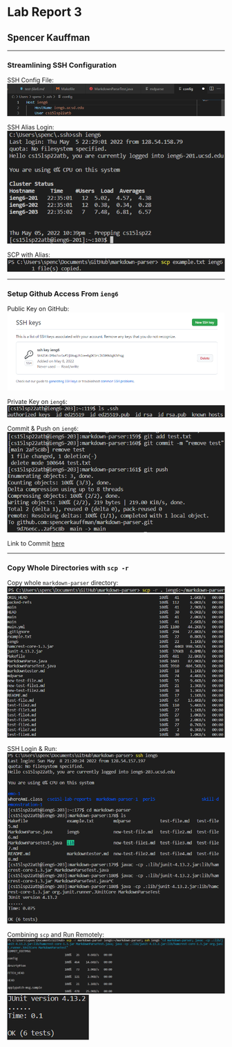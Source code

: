 # Lab Report 3

## Spencer Kauffman

---

### Streamlining SSH Configuration

SSH Config File:
![ssh_config](ssh_config.png)

SSH Alias Login:
![ssh_alias](ssh_alias.png)

SCP with Alias:
![ssh_config](scp_alias.png)

---

### Setup Github Access From `ieng6`

Public Key on GitHub:
![ssh_public](ssh_public.png)

Private Key on `ieng6`:
![ssh_private](ssh_private.png)

Commit & Push on `ieng6`:
![ieng6_commit](ieng6_commit.png)

Link to Commit [here](https://github.com/spencerkauffman/markdown-parser/commit/2af5c8b80facc2c4be3a0cd0b47a48b50cfdd439)

---

### Copy Whole Directories with `scp -r`

Copy whole `markdown-parser` directory:
![scp_r1](scp_r1.png)
![scp_r2](scp_r2.png)

SSH Login & Run:
![ieng6_run](ieng6_run.png)

Combining `scp` and Run Remotely:
![scp_combination1](scp_combination1.png)
![scp_combination2](scp_combination2.png)